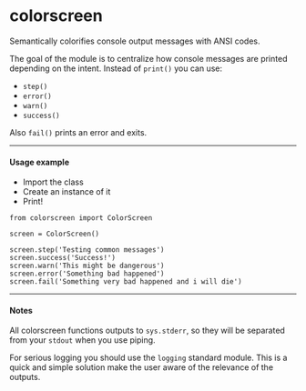 colorscreen
===========

Semantically colorifies console output messages with ANSI codes.

The goal of the module is to centralize how console messages
are printed depending on the intent.
Instead of `print()` you can use:

- `step()`
- `error()`
- `warn()`
- `success()`

Also `fail()` prints an error and exits.

------

#### Usage example

* Import the class
* Create an instance of it
* Print!

```
from colorscreen import ColorScreen

screen = ColorScreen()

screen.step('Testing common messages')
screen.success('Success!')
screen.warn('This might be dangerous')
screen.error('Something bad happened')
screen.fail('Something very bad happened and i will die')

```

------

#### Notes

All colorscreen functions outputs to `sys.stderr`, so they will
be separated from your `stdout` when you use piping.

For serious logging you should use the `logging` standard module.
This is a quick and simple solution make the user aware of the
relevance of the outputs.